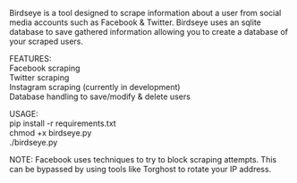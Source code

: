 Birdseye is a tool designed to scrape information about a user from social media accounts such as Facebook & Twitter.
Birdseye uses an sqlite database to save gathered information allowing you to create a database of your scraped users.

FEATURES:  
Facebook scraping  
Twitter scraping  
Instagram scraping (currently in development)  
Database handling to save/modify & delete users  

USAGE:  
pip install -r requirements.txt  
chmod +x birdseye.py  
./birdseye.py  

NOTE: Facebook uses techniques to try to block scraping attempts. This can be bypassed by using tools like Torghost to rotate your IP address.
